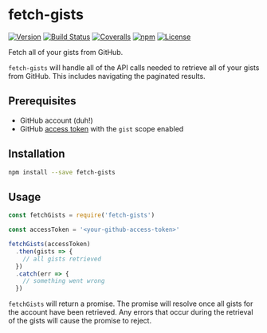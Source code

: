 # fetch-gists

[![Version](https://img.shields.io/npm/v/fetch-gists.svg?style=flat-square)](https://www.npmjs.com/package/fetch-gists)
[![Build Status](https://img.shields.io/travis/mike182uk/fetch-gists.svg?style=flat-square)](http://travis-ci.org/mike182uk/fetch-gists)
[![Coveralls](https://img.shields.io/coveralls/mike182uk/fetch-gists/master.svg?style=flat-square)](https://coveralls.io/r/mike182uk/fetch-gists)
[![npm](https://img.shields.io/npm/dm/fetch-gists.svg?style=flat-square)](https://www.npmjs.com/package/fetch-gists)
[![License](https://img.shields.io/github/license/mike182uk/fetch-gists.svg?style=flat-square)](https://www.npmjs.com/package/fetch-gists)

Fetch all of your gists from GitHub.

`fetch-gists` will handle all of the API calls needed to retrieve all of your gists from GitHub. This includes navigating the paginated results.

## Prerequisites

- GitHub account (duh!)
- GitHub [access token](https://github.com/blog/1509-personal-api-tokens) with the `gist` scope enabled

## Installation

```bash
npm install --save fetch-gists
```

## Usage

```js
const fetchGists = require('fetch-gists')

const accessToken = '<your-github-access-token>'

fetchGists(accessToken)
  .then(gists => {
    // all gists retrieved
  })
  .catch(err => {
    // something went wrong
  })
```

`fetchGists` will return a promise. The promise will resolve once all gists for the account have been retrieved. Any errors that occur during the retrieval of the gists will cause the promise to reject.
